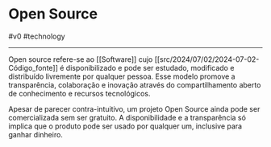 # Open Source
#v0 #technology

---
Open source refere-se ao [[Software]] cujo [[src/2024/07/02/2024-07-02-Código_fonte]] é disponibilizado e pode ser estudado, modificado e distribuído livremente por qualquer pessoa. Esse modelo promove a transparência, colaboração e inovação através do compartilhamento aberto de conhecimento e recursos tecnológicos.

Apesar de parecer contra-intuitivo, um projeto Open Source ainda pode ser comercializada sem ser gratuito. A disponibilidade e a transparência só implica que o produto pode ser usado por qualquer um, inclusive para ganhar dinheiro.